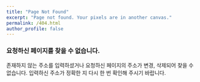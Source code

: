 ```yaml
---
title: "Page Not Found" 
excerpt: "Page not found. Your pixels are in another canvas." 
permalink: /404.html 
author_profile: false 
--- 
```


### 요청하신 페이지를 찾을 수 없습니다. 

존재하지 않는 주소를 입력하셨거나 요청하신 페이지의 주소가 변경, 삭제되어 찾을 수 없습니다. 입력하신 주소가 정확한 지 다시 한 번 확인해 주시기 바랍니다.

<script> 
  var GOOG_FIXURL_LANG = 'en'; 
  var GOOG_FIXURL_SITE = 'https://sicrone.github.io' 
</script> 
<script src="https://linkhelp.clients.google.com/tbproxy/lh/wm/fixurl.js"> 
</script>
